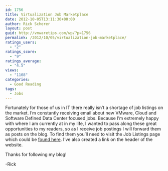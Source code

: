 ```yaml
---
id: 1756
title: Virtualization Job Marketplace
date: 2012-10-05T13:11:30+00:00
author: Rick Scherer
layout: post
guid: http://vmwaretips.com/wp/?p=1756
permalink: /2012/10/05/virtualization-job-marketplace/
ratings_users:
  - "2"
ratings_score:
  - "9"
ratings_average:
  - "4.5"
views:
  - "1108"
categories:
  - Good Reading
tags:
  - Jobs
---
```

Fortunately for those of us in IT there really isn&#8217;t a shortage of job listings on the market. I&#8217;m constantly receiving email about new VMware, Cloud and Software Defined Data Center focused jobs. Because I&#8217;m extremely happy with where I am currently at in my life, I wanted to pass along these great opportunities to my readers, so as I receive job postings I will forward them as posts on the blog. To find them you&#8217;ll need to visit the Job Listings page which could be [found here](http://vmwaretips.com/wp/category/jobs/ "Job Listings"). I&#8217;ve also created a link on the header of the website.

Thanks for following my blog!
  
-Rick